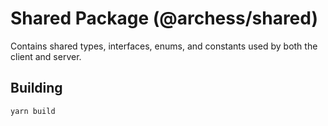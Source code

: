 # Shared Package (@archess/shared)

Contains shared types, interfaces, enums, and constants used by both the client and server.

## Building
 
```bash
yarn build
``` 